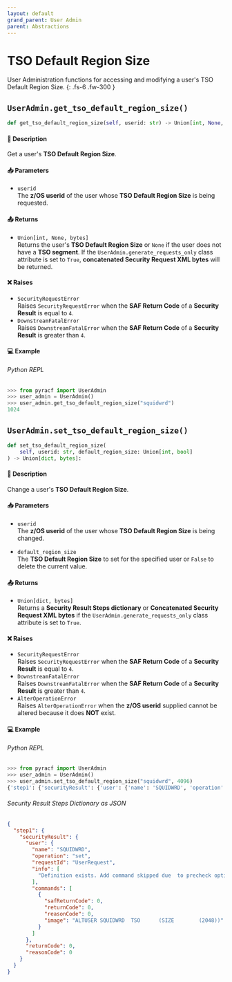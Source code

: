 ```yaml
---
layout: default
grand_parent: User Admin
parent: Abstractions
---
```


# TSO Default Region Size

User Administration functions for accessing and modifying a user's TSO Default Region Size. 
{: .fs-6 .fw-300 }

## `UserAdmin.get_tso_default_region_size()`

```python
def get_tso_default_region_size(self, userid: str) -> Union[int, None, bytes]:
```

#### 📄 Description

Get a user's **TSO Default Region Size**.

#### 📥 Parameters
* `userid`<br>
  The **z/OS userid** of the user whose **TSO Default Region Size** is being requested.

#### 📤 Returns
* `Union[int, None, bytes]`<br>
  Returns the user's **TSO Default Region Size** or `None` if the user does not have a **TSO segment**. If the `UserAdmin.generate_requests_only` class attribute is set to `True`, **concatenated Security Request XML bytes** will be returned.

#### ❌ Raises
* `SecurityRequestError`<br>
  Raises `SecurityRequestError` when the **SAF Return Code** of a **Security Result** is equal to `4`.
* `DownstreamFatalError`<br>
  Raises `DownstreamFatalError` when the **SAF Return Code** of a **Security Result** is greater than `4`.

#### 💻 Example

###### Python REPL
```python
>>> from pyracf import UserAdmin
>>> user_admin = UserAdmin()
>>> user_admin.get_tso_default_region_size("squidwrd")
1024
```

## `UserAdmin.set_tso_default_region_size()`

```python
def set_tso_default_region_size(
    self, userid: str, default_region_size: Union[int, bool]
) -> Union[dict, bytes]:
```

#### 📄 Description

Change a user's **TSO Default Region Size**.

#### 📥 Parameters
* `userid`<br>
  The **z/OS userid** of the user whose **TSO Default Region Size** is being changed.

* `default_region_size`<br>
  The **TSO Default Region Size** to set for the specified user or `False` to delete the current value.

#### 📤 Returns
* `Union[dict, bytes]`<br>
  Returns a **Security Result Steps dictionary** or **Concatenated Security Request XML bytes** if the `UserAdmin.generate_requests_only` class attribute is set to `True`.

#### ❌ Raises
* `SecurityRequestError`<br>
  Raises `SecurityRequestError` when the **SAF Return Code** of a **Security Result** is equal to `4`.
* `DownstreamFatalError`<br>
  Raises `DownstreamFatalError` when the **SAF Return Code** of a **Security Result** is greater than `4`.
* `AlterOperationError`<br>
  Raises `AlterOperationError` when the **z/OS userid** supplied cannot be altered because it does **NOT** exist.

#### 💻 Example

###### Python REPL
```python
>>> from pyracf import UserAdmin
>>> user_admin = UserAdmin()
>>> user_admin.set_tso_default_region_size("squidwrd", 4096)
{'step1': {'securityResult': {'user': {'name': 'SQUIDWRD', 'operation': 'set', 'requestId': 'UserRequest', 'info': ['Definition exists. Add command skipped due  to precheck option'], 'commands': [{'safReturnCode': 0, 'returnCode': 0, 'reasonCode': 0, 'image': 'ALTUSER SQUIDWRD  TSO      (SIZE        (2048))'}]}, 'returnCode': 0, 'reasonCode': 0, 'runningUserid': 'testuser'}}}
```

###### Security Result Steps Dictionary as JSON
```json
{
  "step1": {
    "securityResult": {
      "user": {
        "name": "SQUIDWRD",
        "operation": "set",
        "requestId": "UserRequest",
        "info": [
          "Definition exists. Add command skipped due  to precheck option"
        ],
        "commands": [
          {
            "safReturnCode": 0,
            "returnCode": 0,
            "reasonCode": 0,
            "image": "ALTUSER SQUIDWRD  TSO      (SIZE        (2048))"
          }
        ]
      },
      "returnCode": 0,
      "reasonCode": 0
    }
  }
}
```